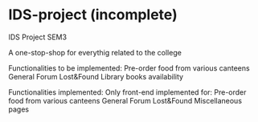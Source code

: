 # IDS-project (incomplete)
IDS Project SEM3

A one-stop-shop for everythig related to the college

Functionalities to be implemented:
  Pre-order food from various canteens
  General Forum
  Lost&Found
  Library books availability

Functionalities implemented:
  Only front-end implemented for:
    Pre-order food from various canteens
    General Forum
    Lost&Found
    Miscellaneous pages
